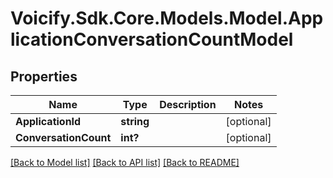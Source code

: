 # Voicify.Sdk.Core.Models.Model.ApplicationConversationCountModel
## Properties

Name | Type | Description | Notes
------------ | ------------- | ------------- | -------------
**ApplicationId** | **string** |  | [optional] 
**ConversationCount** | **int?** |  | [optional] 

[[Back to Model list]](../README.md#documentation-for-models) [[Back to API list]](../README.md#documentation-for-api-endpoints) [[Back to README]](../README.md)


